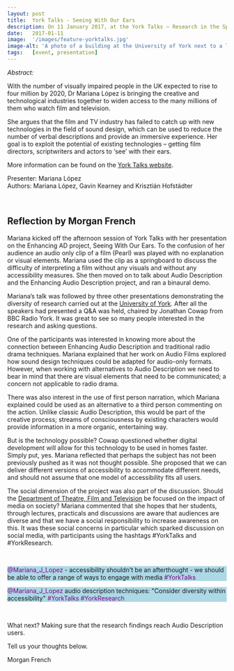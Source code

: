 ```yaml
---
layout: post
title:  York Talks - Seeing With Our Ears
description: On 11 January 2017, at the York Talks – Research in the Spotlight event organised by the University of York, Mariana gave a presentation outlining our research progress.
date:   2017-01-11 
image:  '/images/feature-yorktalks.jpg'
image-alt: 'A photo of a building at the University of York next to a large pond.'
tags:   [event, presentation]
---
```


<!-- todo
- do we have a picture of Marian talking or just add the lecture hall image at the end
- add hyperlink to publications page
-->

*Abstract:*

With the number of visually impaired people in the UK expected to rise to four million by 2020, Dr Mariana López is bringing the creative and technological industries together to widen access to the many millions of them who watch film and television.

She argues that the film and TV industry has failed to catch up with new technologies in the field of sound design, which can be used to reduce the number of verbal descriptions and provide an immersive experience. Her goal is to exploit the potential of existing technologies – getting film directors, scriptwriters and actors to ‘see’ with their ears.

More information can be found on the [York Talks website](https://www.york.ac.uk/research/events/yorktalks/). 

Presenter: Mariana López  
Authors: Mariana López, Gavin Kearney and Krisztián Hofstädter

<br>

## Reflection by Morgan French

Mariana kicked off the afternoon session of York Talks with her presentation on the Enhancing AD project, Seeing With Our Ears. To the confusion of her audience an audio only clip of a film (Pearl) was played with no explanation or visual elements. Mariana used the clip as a springboard to discuss the difficulty of interpreting a film without any visuals and without any accessibility measures. She then moved on to talk about Audio Description and the Enhancing Audio Description project, and ran a binaural demo.

Mariana’s talk was followed by three other presentations demonstrating the diversity of research carried out at the [University of York](https://www.york.ac.uk/research/). After all the speakers had presented a Q&A was held, chaired by Jonathan Cowap from BBC Radio York. It was great to see so many people interested in the research and asking questions.

One of the participants was interested in knowing more about the connection between Enhancing Audio Description and traditional radio drama techniques. Mariana explained that her work on Audio Films <!-- add publication page --> explored how sound design techniques could be adapted for audio-only formats. However, when working with alternatives to Audio Description we need to bear in mind that there are visual elements that need to be communicated; a concern not applicable to radio drama.

There was also interest in the use of first person narration, which Mariana explained could be used as an alternative to a third person commenting on the action. Unlike classic Audio Description, this would be part of the creative process; streams of consciousness by existing characters would provide information in a more organic, entertaining way.

But is the technology possible? Cowap questioned whether digital development will allow for this technology to be used in homes faster. Simply put, yes. Mariana reflected that perhaps the subject has not been previously pushed as it was not thought possible. She proposed that we can deliver different versions of accessibility to accommodate different needs, and should not assume that one model of accessibility fits all users.

The social dimension of the project was also part of the discussion. Should the [Department of Theatre, Film and Television](https://www.york.ac.uk/tfti/) be focused on the impact of media on society? Mariana commented that she hopes that her students, through lectures, practicals and discussions are aware that audiences are diverse and that we have a social responsibility to increase awareness on this. It was these social concerns in particular which sparked discussion on social media, with participants using the hashtags #YorkTalks and #YorkResearch.

<br>

<p style="background-color: lightblue"><font weight="bolder" color= "purple" >@Mariana_J_Lopez </font> - accessibility shouldn't be an afterthought - we should be able to offer a range of ways to engage with media <font weight="bolder" color= "purple" >#YorkTalks</font></p>

<p style="background-color: lightblue"><font color="purple">@Mariana_J_Lopez</font> audio description techniques: "Consider diversity within accessibility" <font weight="bolder" color= "purple" >#YorkTalks #YorkResearch</font></p>

<br>

What next? Making sure that the research findings reach Audio Description users.

Tell us your thoughts below.

Morgan French